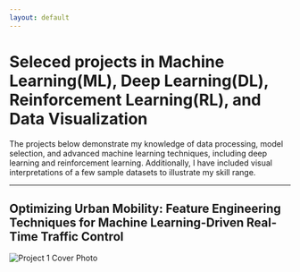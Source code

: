 ```yaml
---
layout: default
---
```

# Seleced projects in Machine Learning(ML), Deep Learning(DL), Reinforcement Learning(RL), and Data Visualization

The projects below demonstrate my knowledge of data processing, model selection, and advanced machine learning techniques, including deep learning and reinforcement learning. Additionally, I have included visual interpretations of a few sample datasets to illustrate my skill range. 

* * *

## Optimizing Urban Mobility: Feature Engineering Techniques for Machine Learning-Driven Real-Time Traffic Control
![Project 1 Cover Photo](/assets/img/bkktraffic_map.png.png)


